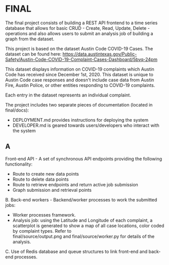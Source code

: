 # FINAL

The final project consists of building a REST API frontend to a time series database that allows for basic CRUD - Create, Read, Update, Delete - operations and also allows users to submit an analysis job of building a graph from the dataset.

This project is based on the dataset Austin Code COVID-19 Cases. 
The dataset can be found here: https://data.austintexas.gov/Public-Safety/Austin-Code-COVID-19-Complaint-Cases-Dashboard/5bvq-24pm

This dataset displays information on COVID-19 complaints which Austin Code has received since December 1st, 2020. This dataset is unique to Austin Code case responses and doesn't include case data from Austin Fire, Austin Police, or other entities responding to COVID-19 complaints.

Each entry in the dataset represents an individual complaint.

The project includes two separate pieces of documentation (located in final/docs): 
- DEPLOYMENT.md provides instructions for deploying the system
- DEVELOPER.md is geared towards users/developers who interact with the system

## A
Front-end API - A set of synchronous API endpoints providing the following functionality:
- Route to create new data points
- Route to delete data points
- Route to retrieve endpoints and return active job submission
- Graph submission and retrieval points

B.
Back-end workers - Backend/worker processes to work the submitted jobs:
- Worker processes framework.
- Analysis job: using the Latitude and Longitude of each complaint, a scatterplot is generated to show a map of all case locations, color coded by complaint types. Refer to   
final/source/output.png and final/source/worker.py for details of the analysis.

C.
Use of Redis database and queue structures to link front-end and back-end processes.
